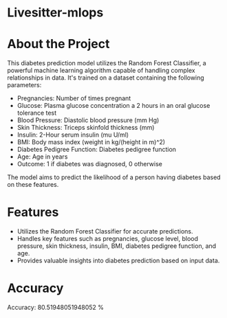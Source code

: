 # Livesitter-mlops

# About the Project
This diabetes prediction model utilizes the Random Forest Classifier, a powerful machine learning algorithm capable of handling complex relationships in data. It's trained on a dataset containing the following parameters:

* Pregnancies: Number of times pregnant
* Glucose: Plasma glucose concentration a 2 hours in an oral glucose tolerance test
* Blood Pressure: Diastolic blood pressure (mm Hg)
* Skin Thickness: Triceps skinfold thickness (mm)
* Insulin: 2-Hour serum insulin (mu U/ml)
* BMI: Body mass index (weight in kg/(height in m)^2)
* Diabetes Pedigree Function: Diabetes pedigree function
* Age: Age in years
* Outcome: 1 if diabetes was diagnosed, 0 otherwise


The model aims to predict the likelihood of a person having diabetes based on these features.



# Features

* Utilizes the Random Forest Classifier for accurate predictions.
* Handles key features such as pregnancies, glucose level, blood pressure, skin thickness, insulin, BMI, diabetes pedigree function, and age.
* Provides valuable insights into diabetes prediction based on input data.

# Accuracy 
Accuracy: 80.51948051948052 %


